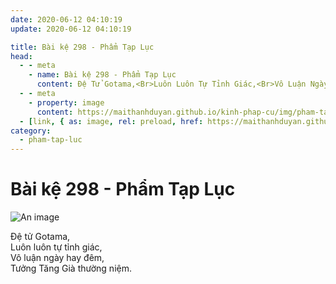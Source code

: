```yaml
---
date: 2020-06-12 04:10:19
update: 2020-06-12 04:10:19

title: Bài kệ 298 - Phẩm Tạp Lục
head:
  - - meta
    - name: Bài kệ 298 - Phẩm Tạp Lục
      content: Ðệ Tử Gotama,<Br>Luôn Luôn Tự Tỉnh Giác,<Br>Vô Luận Ngày Hay Đêm,<Br>Tưởng Tăng Già Thường Niệm.<Br>
  - - meta
    - property: image
      content: https://maithanhduyan.github.io/kinh-phap-cu/img/pham-tap-luc/pham-tap-luc-298.jpg
  - [link, { as: image, rel: preload, href: https://maithanhduyan.github.io/kinh-phap-cu/img/pham-tap-luc/pham-tap-luc-298.jpg }]
category:
  - pham-tap-luc
---
```


# Bài kệ 298 - Phẩm Tạp Lục

![An image](/img/pham-tap-luc/pham-tap-luc-298.jpg)

Ðệ tử Gotama,<br>Luôn luôn tự tỉnh giác,<br>Vô luận ngày hay đêm,<br>Tưởng Tăng Già thường niệm.<br>
